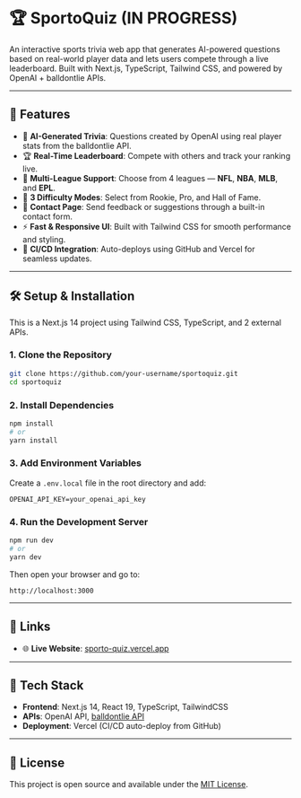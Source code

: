 # 🏆 SportoQuiz (IN PROGRESS)

An interactive sports trivia web app that generates AI-powered questions based on real-world player data and lets users compete through a live leaderboard. Built with Next.js, TypeScript, Tailwind CSS, and powered by OpenAI + balldontlie APIs.

---

## 🎯 Features

- 🧠 **AI-Generated Trivia**: Questions created by OpenAI using real player stats from the balldontlie API.
- 🏆 **Real-Time Leaderboard**: Compete with others and track your ranking live.
- 🏈 **Multi-League Support**: Choose from 4 leagues — **NFL**, **NBA**, **MLB**, and **EPL**.
- 🎯 **3 Difficulty Modes**: Select from Rookie, Pro, and Hall of Fame.
- 📇 **Contact Page**: Send feedback or suggestions through a built-in contact form.
- ⚡ **Fast & Responsive UI**: Built with Tailwind CSS for smooth performance and styling.
- 🔁 **CI/CD Integration**: Auto-deploys using GitHub and Vercel for seamless updates.

---

## 🛠️ Setup & Installation

This is a Next.js 14 project using Tailwind CSS, TypeScript, and 2 external APIs.

### 1. **Clone the Repository**
```bash
git clone https://github.com/your-username/sportoquiz.git
cd sportoquiz
```

### 2. **Install Dependencies**
```bash
npm install
# or
yarn install
```

### 3. **Add Environment Variables**

Create a `.env.local` file in the root directory and add:

```env
OPENAI_API_KEY=your_openai_api_key
```

### 4. **Run the Development Server**
```bash
npm run dev
# or
yarn dev
```

Then open your browser and go to:
```
http://localhost:3000
```

---

## 📌 Links

- 🌐 **Live Website**: [sporto-quiz.vercel.app](https://sporto-quiz.vercel.app)

---

## 🧠 Tech Stack

- **Frontend**: Next.js 14, React 19, TypeScript, TailwindCSS
- **APIs**: OpenAI API, [balldontlie API](https://www.balldontlie.io/)
- **Deployment**: Vercel (CI/CD auto-deploy from GitHub)

---

## 📄 License

This project is open source and available under the [MIT License](LICENSE).
